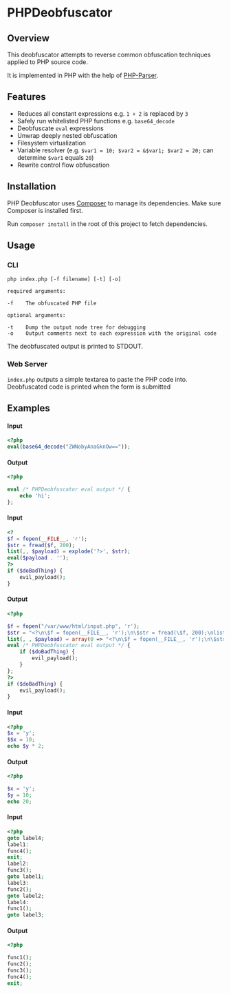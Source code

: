 # PHPDeobfuscator

## Overview

This deobfuscator attempts to reverse common obfuscation techniques applied to PHP source code.

It is implemented in PHP with the help of [PHP-Parser](https://github.com/nikic/PHP-Parser).

## Features

- Reduces all constant expressions e.g. `1 + 2` is replaced by `3`
- Safely run whitelisted PHP functions e.g. `base64_decode`
- Deobfuscate `eval` expressions
- Unwrap deeply nested obfuscation
- Filesystem virtualization
- Variable resolver (e.g. `$var1 = 10; $var2 = &$var1; $var2 = 20;` can determine `$var1` equals `20`)
- Rewrite control flow obfuscation

## Installation

PHP Deobfuscator uses [Composer](https://getcomposer.org/) to manage its dependencies. Make sure Composer is installed first.

Run `composer install` in the root of this project to fetch dependencies.

## Usage

### CLI

```
php index.php [-f filename] [-t] [-o]

required arguments:

-f    The obfuscated PHP file

optional arguments:

-t    Dump the output node tree for debugging
-o    Output comments next to each expression with the original code
```

The deobfuscated output is printed to STDOUT.

### Web Server

`index.php` outputs a simple textarea to paste the PHP code into. Deobfuscated code is printed when the form is submitted

## Examples

#### Input
```php
<?php
eval(base64_decode("ZWNobyAnaGknOw=="));
```
#### Output
```php
<?php

eval /* PHPDeobfuscator eval output */ {
    echo 'hi';
};
```

#### Input
```php
<?
$f = fopen(__FILE__, 'r');
$str = fread($f, 200);
list(,, $payload) = explode('?>', $str);
eval($payload . '');
?>
if ($doBadThing) {
    evil_payload();
}
```

#### Output
```php
<?php

$f = fopen("/var/www/html/input.php", 'r');
$str = "<?\n\$f = fopen(__FILE__, 'r');\n\$str = fread(\$f, 200);\nlist(,, \$payload) = explode('?>', \$str);\neval(\$payload . '');\n?>\nif (\$doBadThing) {\n    evil_payload();\n}\n";
list(, , $payload) = array(0 => "<?\n\$f = fopen(__FILE__, 'r');\n\$str = fread(\$f, 200);\nlist(,, \$payload) = explode('", 1 => "', \$str);\neval(\$payload . '');\n", 2 => "\nif (\$doBadThing) {\n    evil_payload();\n}\n");
eval /* PHPDeobfuscator eval output */ {
    if ($doBadThing) {
        evil_payload();
    }
};
?>
if ($doBadThing) {
    evil_payload();
}
```

#### Input
```php
<?php
$x = 'y';
$$x = 10;
echo $y * 2;
```

#### Output
```php
<?php

$x = 'y';
$y = 10;
echo 20;
```

#### Input
```php
<?php
goto label4;
label1:
func4();
exit;
label2:
func3();
goto label1;
label3:
func2();
goto label2;
label4:
func1();
goto label3;
```

#### Output
```php
<?php

func1();
func2();
func3();
func4();
exit;
```
